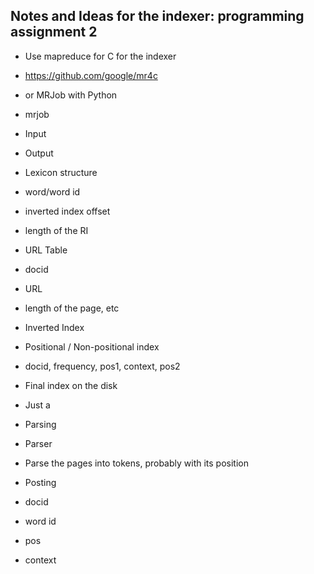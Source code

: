 ## Notes and Ideas for the indexer: programming assignment 2

* Use mapreduce for C for the indexer
 * https://github.com/google/mr4c

* or MRJob with Python
 * mrjob

* Input

* Output
 * Lexicon structure
  * word/word id
  * inverted index offset
  * length of the RI
 * URL Table
  * docid
  * URL
  * length of the page, etc
 * Inverted Index
  * Positional / Non-positional index
  * docid, frequency, pos1, context, pos2
 * Final index on the disk
  * Just a

* Parsing
 * Parser
  * Parse the pages into tokens, probably with its position
 * Posting
  * docid
  * word id
  * pos
  * context


